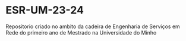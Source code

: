 # ESR-UM-23-24
Repositorio criado no ambito da cadeira de Engenharia de Serviços em Rede do primeiro ano de Mestrado na Universidade do Minho
